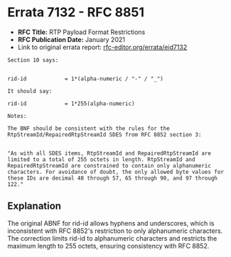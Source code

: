 # Errata 7132 - RFC 8851

- **RFC Title:** RTP Payload Format Restrictions
- **RFC Publication Date:** January 2021
- Link to original errata report: [rfc-editor.org/errata/eid7132](https://www.rfc-editor.org/errata/eid7132)

```
Section 10 says:


rid-id            = 1*(alpha-numeric / "-" / "_")

It should say:

rid-id            = 1*255(alpha-numeric)

Notes:

The BNF should be consistent with the rules for the RtpStreamId/RepairedRtpStreamId SDES from RFC 8852 section 3:

"As with all SDES items, RtpStreamId and RepairedRtpStreamId are limited to a total of 255 octets in length. RtpStreamId and RepairedRtpStreamId are constrained to contain only alphanumeric characters. For avoidance of doubt, the only allowed byte values for these IDs are decimal 48 through 57, 65 through 90, and 97 through 122."
```

## Explanation

The original ABNF for rid-id allows hyphens and underscores, which is inconsistent with RFC 8852's restriction to only alphanumeric characters. The correction limits rid-id to alphanumeric characters and restricts the maximum length to 255 octets, ensuring consistency with RFC 8852.
